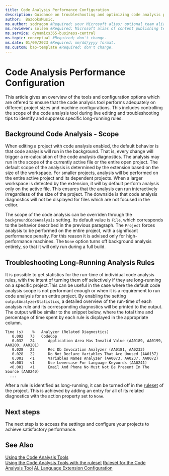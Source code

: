 ```yaml
---
title: Code Analysis Performance Configuration
description: Guidance on troubleshooting and optimizing code analysis performance.
author:  BazookaMusic. 
ms.author: sodragon #Required; your Microsoft alias; optional team alias. 
ms.reviewer: solsen #Required; Microsoft alias of content publishing team member.
ms.service: dynamics365-business-central
ms.topic: conceptual #Required; don't change. 
ms.date: 01/09/2023 #Required; mm/dd/yyyy format.
ms.custom: bap-template #Required; don't change.
---
```


# Code Analysis Performance Configuration

This article gives an overview of the tools and configuration options which are offered to ensure that the code analysis tool performs adequately on different project sizes and machine configurations. This
includes controlling the scope of the code analysis tool during live editing and troubleshooting tips to identify and suppress specific long-running rules.

## Background Code Analysis - Scope

When editing a project with code analysis enabled, the default behavior is that code analysis will run in the background. That is, every change will trigger a re-calculation of the code analysis diagnostics. The analysis may run in the scope of the currently active file or the entire open project. The default scope of the analysis is determined by the extension based on the size of the workspace. For smaller projects, analysis will be performed on the entire active project and its dependent projects. When a larger workspace is detected by the extension, it will by default perform analysis only on the active file. This ensures that the analysis can run interactively irregardless of the size of the project. The downside is that code analysis diagnostics will not be displayed for files which are not focused in the editor.

The scope of the code analysis can be overriden through the `backgroundCodeAnalysis` setting. Its default value is `File`, which corresponds to the behavior described in the previous paragraph. The `Project` forces analysis to be performed on the entire project, with a significant performance penalty. For this reason it is advised only for high-performance machines. The `None` option turns off background analysis entirely, so that it will only run during a full build.

## Troubleshooting Long-Running Analysis Rules

It is possible to get statistics for the run-time of individual code analysis rules, with the intent of turning them off selectively if they are long-running on a specific project.This can be useful in the case where the default code analysis scope is not performant enough or when it is a requirement to run code analysis for an entire project. By enabling the setting `outputAnalyzerStatistics`, a detailed overview
of the run-time of each analysis rule and its corresponding diagnostics will be printed to the output. The output will be similar to the snippet below, where the total time and percentage of time spent by each rule is displayed in the appropriate column.

```
Time (s)    %   Analyzer (Related Diagnostics)
   0.092   73   CodeCop
   0.032   24      Application Area Has Invalid Value (AA0189, AA0199, AA0200, AA0201)
   0.028   22      Rec Db Invocation Analyzer (AA0181, AA0233)
   0.028   22      Do Not Declare Variables That Are Unused (AA0137)
   0.001   <1      Variables Names Analyzer (AA0073, AA0237, AA0072)
  <0.001   <1      Use Lowercase For Language Keywords (AA0241)
  <0.001   <1      Email And Phone No Must Not Be Present In The Source (AA0240)
  ...
```

After a rule is identified as long-running, it can be turned off in the [ruleset](devenv-rule-set-syntax-for-code-analysis-tools.md) of the project. This is achieved by adding an entry for all of its related diagnostics with the action property set to `None`.

## Next steps

The next step is to access the settings and configure your projects to achieve satisfactory performance.

## See Also

[Using the Code Analysis Tools](devenv-using-code-analysis-tool.md)  
[Using the Code Analysis Tools with the ruleset](devenv-using-code-analysis-tool-with-rule-set.md)
[Ruleset for the Code Analysis Tool](developer/devenv-rule-set-syntax-for-code-analysis-tools.md)
[AL Language Extension Configuration](devenv-al-extension-configuration.md)